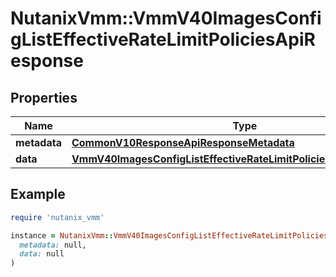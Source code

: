 # NutanixVmm::VmmV40ImagesConfigListEffectiveRateLimitPoliciesApiResponse

## Properties

| Name | Type | Description | Notes |
| ---- | ---- | ----------- | ----- |
| **metadata** | [**CommonV10ResponseApiResponseMetadata**](CommonV10ResponseApiResponseMetadata.md) |  | [optional] |
| **data** | [**VmmV40ImagesConfigListEffectiveRateLimitPoliciesApiResponseData**](VmmV40ImagesConfigListEffectiveRateLimitPoliciesApiResponseData.md) |  | [optional] |

## Example

```ruby
require 'nutanix_vmm'

instance = NutanixVmm::VmmV40ImagesConfigListEffectiveRateLimitPoliciesApiResponse.new(
  metadata: null,
  data: null
)
```


